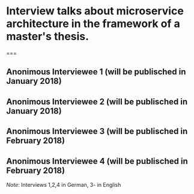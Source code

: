 # Interview talks about microservice architecture in the framework of a master's thesis.

===

## Anonimous Interviewee 1 (will be publisched in January 2018)

## Anonimous Interviewee 2 (will be publisched in January 2018)

## Anonimous Interviewee 3 (will be publisched in February 2018)

## Anonimous Interviewee 4 (will be publisched in February 2018)

_Note_: Interviews 1,2,4 in German, 3- in English
